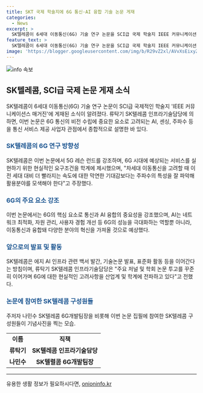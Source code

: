 ```yaml
---
title: SKT 국제 학술지에 6G 통신·AI 융합 기술 논문 게재
categories:
  - News
excerpt: >
  SK텔레콤이 6세대 이동통신(6G) 기술 연구 논문을 SCI급 국제 학술지 IEEE 커뮤니케이션스 매거진에 발표했다. 이 논문은 AI, 센싱, 주파수와 같은 6G 통신 핵심 요소를 통신사 관점에서 종합적으로 설명하며, 5G 경험을 토대로 6G 시대 서비스를 실현하기 위한 요구조건을 제시했다. 논문은 통신과 AI 융합의 중요성을 강조하며, SK텔레콤은 6G에 대한 현실적인 고려사항을 밝혀 공신력을 높이기 위해 지속적인 공로를 기울일 것으로 전망된다.
feature_text: >
  SK텔레콤이 6세대 이동통신(6G) 기술 연구 논문을 SCI급 국제 학술지 IEEE 커뮤니케이션스 매거진에 발표했다. 이 논문은 AI, 센싱, 주파수와 같은 6G 통신 핵심 요소를 통신사 관점에서 종합적으로 설명하며, 5G 경험을 토대로 6G 시대 서비스를 실현하기 위한 요구조건을 제시했다. 논문은 통신과 AI 융합의 중요성을 강조하며, SK텔레콤은 6G에 대한 현실적인 고려사항을 밝혀 공신력을 높이기 위해 지속적인 공로를 기울일 것으로 전망된다.
image: 'https://blogger.googleusercontent.com/img/b/R29vZ2xl/AVvXsEixyZcFfHzMRdzZMjFBmAUKJYCLCGyLL1o632UiGVXcaFdKo_bkvkuCioo0uUKlGfBVcT3P84aROyZIXSBEx3Aw5nCQ3pTgDom1WDC4m8eifvWiAmWEEVb4x6G_l8C0QH225ldMjyaFvpxGEBGNO37VmDTDMHGhJPq73UglMfDca1-0aw/s1600/blogspot.png'
---
```


<p><img src="https://blogger.googleusercontent.com/img/b/R29vZ2xl/AVvXsEixyZcFfHzMRdzZMjFBmAUKJYCLCGyLL1o632UiGVXcaFdKo_bkvkuCioo0uUKlGfBVcT3P84aROyZIXSBEx3Aw5nCQ3pTgDom1WDC4m8eifvWiAmWEEVb4x6G_l8C0QH225ldMjyaFvpxGEBGNO37VmDTDMHGhJPq73UglMfDca1-0aw/s1600/blogspot.png" alt="info 속보" /></p>

<h2 data-ke-size="size26">SK텔레콤, SCI급 국제 논문 게재 소식</h2>

<p data-ke-size="size16">SK텔레콤이 6세대 이동통신(6G) 기술 연구 논문이 SCI급 국제적인 학술지 'IEEE 커뮤니케이션스 매거진'에 게재된 소식이 알려졌다. 류탁기 SK텔레콤 인프라기술담당에 의하면, 이번 논문은 6G 통신의 비전 수립에 중요한 요소로 고려되는 AI, 센싱, 주파수 등을 통신 서비스 제공 사업자 관점에서 종합적으로 설명한 바 있다. </p>

<h3><b><span style="color: #1a5490;">SK텔레콤의 6G 연구 방향성</span></b></h3>

<p data-ke-size="size16">SK텔레콤은 이번 논문에서 5G 레슨 런드를 강조하며, 6G 시대에 예상되는 서비스를 실현하기 위한 현실적인 요구조건을 학계에 제시했으며, "차세대 이동통신을 고려할 때 이전 세대 대비 더 빨라지는 속도에 대한 막연한 기대감보다는 주파수의 특성을 잘 파악해 활용분야를 모색해야 한다"고 주장했다. </p>

<h3><b><span style="color: #1a5490;">6G의 주요 요소 강조</span></b></h3>

<p data-ke-size="size16">이번 논문에서는 6G의 핵심 요소로 통신과 AI 융합의 중요성을 강조했으며, AI는 네트워크 최적화, 자원 관리, 사용자 경험 개선 등 6G의 성능을 극대화하는 역할뿐 아니라, 이동통신과 융합돼 다양한 분야의 혁신을 가져올 것으로 예상했다.</p>

<h3><b><span style="color: #1a5490;">앞으로의 발표 및 활동</span></b></h3>

<p data-ke-size="size16">SK텔레콤은 에지 AI 인프라 관련 백서 발간, 기술논문 발표, 표준화 활동 등을 이어간다는 방침이며, 류탁기 SK텔레콤 인프라기술담당은 "주요 저널 및 학회 논문 투고를 꾸준히 이어가며 6G에 대한 현실적인 고려사항을 산업계 및 학계에 전파하고 있다"고 전했다. </p>

<h3><b><span style="color: #1a5490;">논문에 참여한 SK텔레콤 구성원들</span></b></h3>

<p data-ke-size="size16">주저자 나민수 SK텔레콤 6G개발팀장을 비롯해 이번 논문 집필에 참여한 SK텔레콤 구성원들이 기념사진을 찍는 모습. </p>

<table>
    <tbody>
        <tr>
            <td style="text-align: center; height: 17px;"><b>이름</b></td>
            <td style="text-align: center; height: 17px;"><b>직책</b></td>
        </tr>
        <tr>
            <td style="text-align: center; height: 17px;"><b>류탁기</b></td>
            <td style="text-align: center; height: 17px;"><b>SK텔레콤 인프라기술담당</b></td>
        </tr>
        <tr>
            <td style="text-align: center; height: 17px;"><b>나민수</b></td>
            <td style="text-align: center; height: 17px;"><b>SK텔렬콤 6G개발팀장</b></td>
        </tr>
    </tbody>
</table>

<p><hr></p>
유용한 생활 정보가 필요하시다면, <a href="https://onioninfo.kr" rel="dofollow">onioninfo.kr</a>


